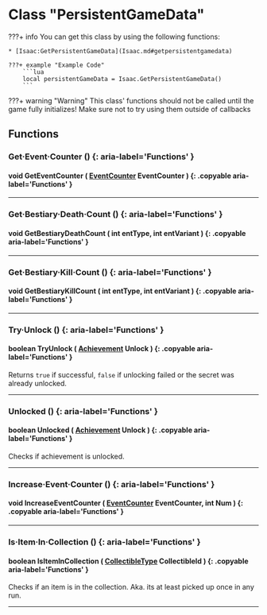 # Class "PersistentGameData"

???+ info
    You can get this class by using the following functions:

    * [Isaac:GetPersistentGameData](Isaac.md#getpersistentgamedata)

    ???+ example "Example Code"
        ```lua
        local persistentGameData = Isaac.GetPersistentGameData()
        ```
???+ warning "Warning"
    This class' functions should not be called until the game fully initializes! Make sure not to try using them outside of callbacks
    
## Functions

### Get·Event·Counter () {: aria-label='Functions' }
#### void GetEventCounter ( [EventCounter](enums/EventCounter.md) EventCounter ) {: .copyable aria-label='Functions' }

___
### Get·Bestiary·Death·Count () {: aria-label='Functions' }
#### void GetBestiaryDeathCount ( int entType, int entVariant ) {: .copyable aria-label='Functions' }

___
### Get·Bestiary·Kill·Count () {: aria-label='Functions' }
#### void GetBestiaryKillCount ( int entType, int entVariant ) {: .copyable aria-label='Functions' }

___
### Try·Unlock () {: aria-label='Functions' }
#### boolean TryUnlock ( [Achievement](enums/Achievement.md) Unlock ) {: .copyable aria-label='Functions' }
Returns `true` if successful, `false` if unlocking failed or the secret was already unlocked.

___
### Unlocked () {: aria-label='Functions' }
#### boolean Unlocked ( [Achievement](enums/Achievement.md) Unlock ) {: .copyable aria-label='Functions' }
Checks if achievement is unlocked.

___
### Increase·Event·Counter () {: aria-label='Functions' }
#### void IncreaseEventCounter ( [EventCounter](enums/EventCounter.md) EventCounter, int Num ) {: .copyable aria-label='Functions' }

___
### Is·Item·In·Collection () {: aria-label='Functions' }
#### boolean IsItemInCollection ( [CollectibleType](https://wofsauge.github.io/IsaacDocs/rep/enums/CollectibleType.html) CollectibleId ) {: .copyable aria-label='Functions' }
Checks if an item is in the collection. Aka. its at least picked up once in any run.

___

